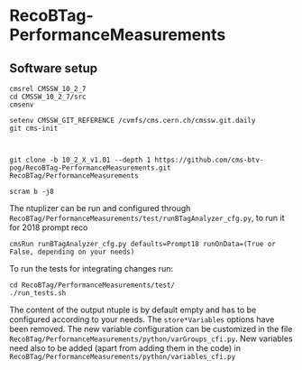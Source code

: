 # RecoBTag-PerformanceMeasurements

## Software setup

```
cmsrel CMSSW_10_2_7
cd CMSSW_10_2_7/src
cmsenv

setenv CMSSW_GIT_REFERENCE /cvmfs/cms.cern.ch/cmssw.git.daily
git cms-init



git clone -b 10_2_X_v1.01 --depth 1 https://github.com/cms-btv-pog/RecoBTag-PerformanceMeasurements.git RecoBTag/PerformanceMeasurements

scram b -j8

```

The ntuplizer can be run and configured through ```RecoBTag/PerformanceMeasurements/test/runBTagAnalyzer_cfg.py```, to run it for 2018 prompt reco

```
cmsRun runBTagAnalyzer_cfg.py defaults=Prompt18 runOnData=(True or False, depending on your needs)
```

To run the tests for integrating changes run:

```
cd RecoBTag/PerformanceMeasurements/test/
./run_tests.sh
```
The content of the output ntuple is by default empty and has to be configured according to your needs. The ```store*Variables``` options have been removed.
The new variable configuration can be customized in the file ```RecoBTag/PerformanceMeasurements/python/varGroups_cfi.py```.
New variables need also to be added (apart from adding them in the code) in ```RecoBTag/PerformanceMeasurements/python/variables_cfi.py```
